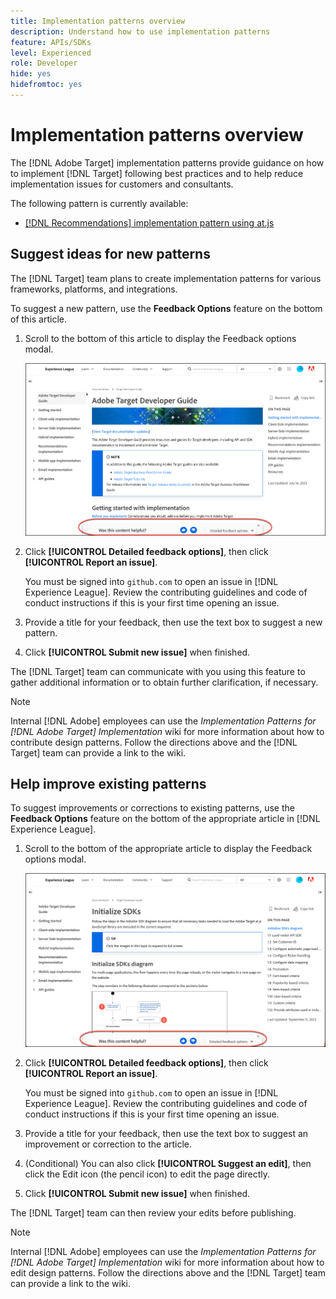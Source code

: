 ```yaml
---
title: Implementation patterns overview
description: Understand how to use implementation patterns
feature: APIs/SDKs
level: Experienced
role: Developer
hide: yes
hidefromtoc: yes
---
```

# Implementation patterns overview

The [!DNL Adobe Target] implementation patterns provide guidance on how to implement [!DNL Target] following best practices and to help reduce implementation issues for customers and consultants.

The following pattern is currently available:

* [[!DNL Recommendations] implementation pattern using at.js](/help/dev/patterns/recs-atjs/recs-implementation-pattern-atjs.md)

## Suggest ideas for new patterns

The [!DNL Target] team plans to create implementation patterns for various frameworks, platforms, and integrations. 

To suggest a new pattern, use the **Feedback Options** feature on the bottom of this article.

1. Scroll to the bottom of this article to display the Feedback options modal.

   ![Feedback options model in Experience League](/help/dev/patterns/assets/feedback-options.png)

1. Click **[!UICONTROL Detailed feedback options]**, then click **[!UICONTROL Report an issue]**.

   You must be signed into `github.com` to open an issue in [!DNL Experience League]. Review the contributing guidelines and code of conduct instructions if this is your first time opening an issue.

1. Provide a title for your feedback, then use the text box to suggest a new pattern.

1. Click **[!UICONTROL Submit new issue]** when finished.

The [!DNL Target] team can communicate with you using this feature to gather additional information or to obtain further clarification, if necessary.

>[!NOTE]
>
>Internal [!DNL Adobe] employees can use the *Implementation Patterns for [!DNL Adobe Target] Implementation* wiki for more information about how to contribute design patterns. Follow the directions above and the [!DNL Target] team can provide a link to the wiki. 

## Help improve existing patterns

To suggest improvements or corrections to existing patterns, use the **Feedback Options** feature on the bottom of the appropriate article in [!DNL Experience League].

1. Scroll to the bottom of the appropriate article to display the Feedback options modal.

   ![Feedback options modal in Experience League](/help/dev/patterns/assets/feedback-options-2.png)

1. Click **[!UICONTROL Detailed feedback options]**, then click **[!UICONTROL Report an issue]**.

   You must be signed into `github.com` to open an issue in [!DNL Experience League]. Review the contributing guidelines and code of conduct instructions if this is your first time opening an issue.

1. Provide a title for your feedback, then use the text box to suggest an improvement or correction to the article.

1. (Conditional) You can also click **[!UICONTROL Suggest an edit]**, then click the Edit icon (the pencil icon) to edit the page directly.
  
1. Click **[!UICONTROL Submit new issue]** when finished.

The [!DNL Target] team can then review your edits before publishing.

>[!NOTE]
>
>Internal [!DNL Adobe] employees can use the *Implementation Patterns for [!DNL Adobe Target] Implementation* wiki for more information about how to edit design patterns. Follow the directions above and the [!DNL Target] team can provide a link to the wiki.

   











